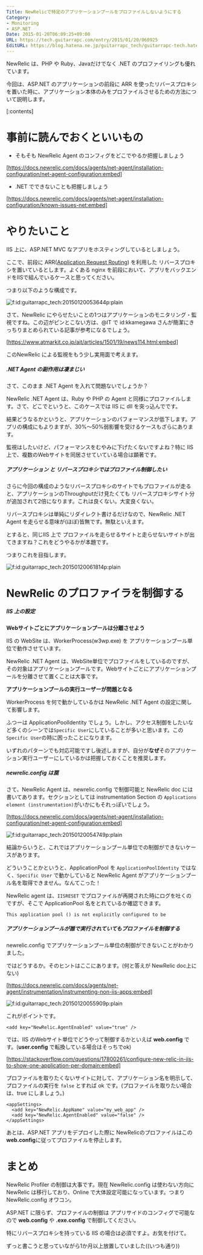 ```yaml
---
Title: NewRelicで特定のアプリケーションプールをプロファイルしないようにする
Category:
- Monitoring
- ASP.NET
Date: 2015-01-20T06:09:25+09:00
URL: https://tech.guitarrapc.com/entry/2015/01/20/060925
EditURL: https://blog.hatena.ne.jp/guitarrapc_tech/guitarrapc-tech.hatenablog.com/atom/entry/8454420450077190091
---
```


NewRelic は、PHP や Ruby、Javaだけでなく .NET のプロファイリングも優れています。

今回は、ASP.NET のアプリケーションの前段に ARR を使ったリバースプロキシを置いた時に、アプリケーション本体のみをプロファイルさせるための方法について説明します。

[:contents]

# 事前に読んでおくといいもの

- そもそも NewRelic Agent のコンフィグをどこでやるか把握しましょう

[https://docs.newrelic.com/docs/agents/net-agent/installation-configuration/net-agent-configuration:embed]

- .NET でできないことも把握しましょう

[https://docs.newrelic.com/docs/agents/net-agent/installation-configuration/known-issues-net:embed]

# やりたいこと

IIS 上に、ASP.NET MVC なアプリをホスティングしているとしましょう。

ここで、前段に ARR([Application Request Routing](https://www.iis.net/downloads/microsoft/application-request-routing)) を利用した リバースプロキシを置いているとします。よくある nginx を前段において、アプリをバックエンドをIISで組んでいるケースと思ってください。

つまり以下のような構成です。

<p><span itemscope itemtype="https://schema.org/Photograph"><img src="https://cdn-ak.f.st-hatena.com/images/fotolife/g/guitarrapc_tech/20150120/20150120053644.png" alt="f:id:guitarrapc_tech:20150120053644p:plain" title="f:id:guitarrapc_tech:20150120053644p:plain" class="hatena-fotolife" itemprop="image"></span></p>

さて、NewRelic にやらせたいことの1つはアプリケーションのモニタリング・監視ですね。この辺がピンとこない方は、@IT で id:kkamegawa さんが簡潔にきっちりまとめられている記事が参考になるでしょう。

[https://www.atmarkit.co.jp/ait/articles/1501/19/news114.html:embed]

このNewRelic による監視をもう少し実用面で考えます。

##### .NET Agent の副作用は凄まじい

さて、このまま .NET Agent を入れて問題ないでしょうか？

NewRelic .NET Agent は、Ruby や PHP の Agent と同様にプロファイルします。さて、どこでというと、このケースでは IIS に dll を突っ込んでです。

結果どうなるかというと、アプリケーションのパフォーマンスが低下します。アプリの構成にもよりますが、30%～50%弱影響を受けるケースもざらにあります。

監視はしたいけど、パフォーマンスをむやみに下げたくないですよね？特に IIS 上で、複数のWebサイトを同居させていている場合は顕著です。

##### アプリケーション と リバースプロキシではプロファイル制御したい

さらに今回の構成のようなリバースプロキシのサイトでもプロファイルが走ると、アプリケーションのThroughputだけ見たくても リバースプロキシサイト分が追加されて2倍になります。これは良くない。大変良くない。

リバースプロキシは単純にリダイレクト書けるだけなので、NewRelic .NET Agent を走らせる意味が(ほぼ)皆無です。無駄といえます。

とすると、同じIIS 上で プロファイルを走らせるサイトと走らせないサイトが出てきますね？これをどうやるかが本題です。

つまりこれを目指します。

<p><span itemscope itemtype="https://schema.org/Photograph"><img src="https://cdn-ak.f.st-hatena.com/images/fotolife/g/guitarrapc_tech/20150120/20150120061814.png" alt="f:id:guitarrapc_tech:20150120061814p:plain" title="f:id:guitarrapc_tech:20150120061814p:plain" class="hatena-fotolife" itemprop="image"></span></p>


# NewRelic のプロファイラを制御する

##### IIS 上の設定

**Webサイトごとにアプリケーションプールは分離させよう**

IIS の WebSite は、WorkerProcess(w3wp.exe) を アプリケーションプール単位で動作させています。

NewRelic .NET Agent は、WebSite単位でプロファイルをしているのですが、その対象はアプリケーションプールです。Webサイトごとにアプリケーションプールを分離させて置くことは大事です。

**アプリケーションプールの実行ユーザーが問題となる**

WorkerProcess を何で動かしているかは NewRelic .NET Agent の設定に関して影響します。

ふつーは ApplicationPoolIdentity でしょう。しかし、アクセス制御をしたいなど多くのシーンでは```Specific User```にしていることが多いと思います。この```Specific User```の時に困ったことになります。

いずれのパターンでも対応可能ですし後述しますが、自分が**なぜ**そのアプリケーション実行ユーザーにしているかは把握しておくことを推奨します。

##### newrelic.config は罠

さて、NewRelic Agent は、newrelic.config で制御可能と NewRelic doc には書いてあります。セクションとしては instrumentation Section の ```Applications element (instrumentation)```がいかにもそれっぽいでしょう。

[https://docs.newrelic.com/docs/agents/net-agent/installation-configuration/net-agent-configuration:embed]

<p><span itemscope itemtype="https://schema.org/Photograph"><img src="https://cdn-ak.f.st-hatena.com/images/fotolife/g/guitarrapc_tech/20150120/20150120054749.png" alt="f:id:guitarrapc_tech:20150120054749p:plain" title="f:id:guitarrapc_tech:20150120054749p:plain" class="hatena-fotolife" itemprop="image"></span></p>

結論からいうと、これではアプリケーションプール単位での制御ができないケースがあります。

どういうことかというと、ApplicationPool を ```ApplicationPoolIdentity``` ではなく、```Specific User``` で動かしていると NewRelic Agent がアプリケーションプール名を取得できません。なんてこった！

NewRelic agent は、```IISRESET``` でプロファイルが再開された時にログを吐くのですが、そこで ApplicationPool 名をとれているか確認できます。

```
This application pool () is not explicitly configured to be
```

##### アプリケーションプールが誰で実行されていてもプロファイルを制御する

newrelic.config でアプリケーションプール単位の制御ができないことがわかりました。

ではどうするか。そのヒントはここにあります。(何と答えが NewRelic doc上にない)

[https://docs.newrelic.com/docs/agents/net-agent/instrumentation/instrumenting-non-iis-apps:embed]

<p><span itemscope itemtype="https://schema.org/Photograph"><img src="https://cdn-ak.f.st-hatena.com/images/fotolife/g/guitarrapc_tech/20150120/20150120055909.png" alt="f:id:guitarrapc_tech:20150120055909p:plain" title="f:id:guitarrapc_tech:20150120055909p:plain" class="hatena-fotolife" itemprop="image"></span></p>

これがポイントです。

```
<add key="NewRelic.AgentEnabled" value="true" />
```
では、IIS のWebサイト単位でどうやって制御するかといえば **web.config** です。(**user.config** で転換している場合はそっちでok)

[https://stackoverflow.com/questions/17800261/configure-new-relic-in-iis-to-show-one-application-per-domain:embed]

プロファイルを取りたくないサイトに対して、アプリケーション名を明示して、プロファイルの実行を ```false``` とすれば ok です。(プロファイルを取りたい場合は、true にしましょう。)

```
<appSettings>
  <add key="NewRelic.AppName" value="my_web_app" />
  <add key="NewRelic.AgentEnabled" value="false" />
</appSettings>
```

あとは、ASP.NET アプリをデプロイした際に NewRelicのプロファイルはこの **web.config**に従ってプロファイルを停止します。


# まとめ

NewRelic Profiler の制御は大事です。現在 NewRelic.config は使わない方向に NewRelic は移行しており、Online で大体設定可能になっています。つまりNewRelic.config オワコン。

ASP.NET に限らず、プロファイルの制御は アプリサイドのコンフィグで可能なので **web.config** や **.exe.config** で制御してください。

特にリバースプロキシを持っている IIS の場合は必須ですよ。お気を付けて。

ずっと書こうと思っていながら1か月以上放置していました((いつも通り))
